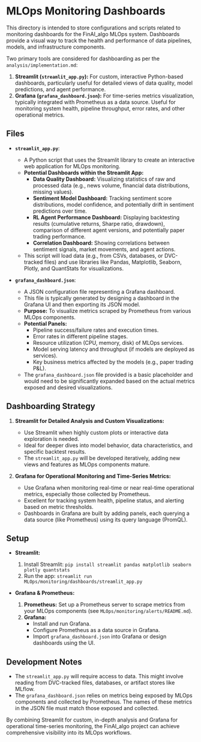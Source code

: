 # MLOps Monitoring Dashboards

This directory is intended to store configurations and scripts related to monitoring dashboards for the FinAI_algo MLOps system. Dashboards provide a visual way to track the health and performance of data pipelines, models, and infrastructure components.

Two primary tools are considered for dashboarding as per the `analysis/implementation.md`:

1.  **Streamlit (`streamlit_app.py`):** For custom, interactive Python-based dashboards, particularly useful for detailed views of data quality, model predictions, and agent performance.
2.  **Grafana (`grafana_dashboard.json`):** For time-series metrics visualization, typically integrated with Prometheus as a data source. Useful for monitoring system health, pipeline throughput, error rates, and other operational metrics.

## Files

*   **`streamlit_app.py`**:
    *   A Python script that uses the Streamlit library to create an interactive web application for MLOps monitoring.
    *   **Potential Dashboards within the Streamlit App:**
        *   **Data Quality Dashboard:** Visualizing statistics of raw and processed data (e.g., news volume, financial data distributions, missing values).
        *   **Sentiment Model Dashboard:** Tracking sentiment score distributions, model confidence, and potentially drift in sentiment predictions over time.
        *   **RL Agent Performance Dashboard:** Displaying backtesting results (cumulative returns, Sharpe ratio, drawdown), comparison of different agent versions, and potentially paper trading performance.
        *   **Correlation Dashboard:** Showing correlations between sentiment signals, market movements, and agent actions.
    *   This script will load data (e.g., from CSVs, databases, or DVC-tracked files) and use libraries like Pandas, Matplotlib, Seaborn, Plotly, and QuantStats for visualizations.

*   **`grafana_dashboard.json`**:
    *   A JSON configuration file representing a Grafana dashboard.
    *   This file is typically generated by designing a dashboard in the Grafana UI and then exporting its JSON model.
    *   **Purpose:** To visualize metrics scraped by Prometheus from various MLOps components.
    *   **Potential Panels:**
        *   Pipeline success/failure rates and execution times.
        *   Error rates in different pipeline stages.
        *   Resource utilization (CPU, memory, disk) of MLOps services.
        *   Model serving latency and throughput (if models are deployed as services).
        *   Key business metrics affected by the models (e.g., paper trading P&L).
    *   The `grafana_dashboard.json` file provided is a basic placeholder and would need to be significantly expanded based on the actual metrics exposed and desired visualizations.

## Dashboarding Strategy

1.  **Streamlit for Detailed Analysis and Custom Visualizations:**
    *   Use Streamlit when highly custom plots or interactive data exploration is needed.
    *   Ideal for deeper dives into model behavior, data characteristics, and specific backtest results.
    *   The `streamlit_app.py` will be developed iteratively, adding new views and features as MLOps components mature.

2.  **Grafana for Operational Monitoring and Time-Series Metrics:**
    *   Use Grafana when monitoring real-time or near real-time operational metrics, especially those collected by Prometheus.
    *   Excellent for tracking system health, pipeline status, and alerting based on metric thresholds.
    *   Dashboards in Grafana are built by adding panels, each querying a data source (like Prometheus) using its query language (PromQL).

## Setup

*   **Streamlit:**
    1.  Install Streamlit: `pip install streamlit pandas matplotlib seaborn plotly quantstats`
    2.  Run the app: `streamlit run MLOps/monitoring/dashboards/streamlit_app.py`

*   **Grafana & Prometheus:**
    1.  **Prometheus:** Set up a Prometheus server to scrape metrics from your MLOps components (see `MLOps/monitoring/alerts/README.md`).
    2.  **Grafana:**
        *   Install and run Grafana.
        *   Configure Prometheus as a data source in Grafana.
        *   Import `grafana_dashboard.json` into Grafana or design dashboards using the UI.

## Development Notes

*   The `streamlit_app.py` will require access to data. This might involve reading from DVC-tracked files, databases, or artifact stores like MLflow.
*   The `grafana_dashboard.json` relies on metrics being exposed by MLOps components and collected by Prometheus. The names of these metrics in the JSON file must match those exposed and collected.

By combining Streamlit for custom, in-depth analysis and Grafana for operational time-series monitoring, the FinAI_algo project can achieve comprehensive visibility into its MLOps workflows.